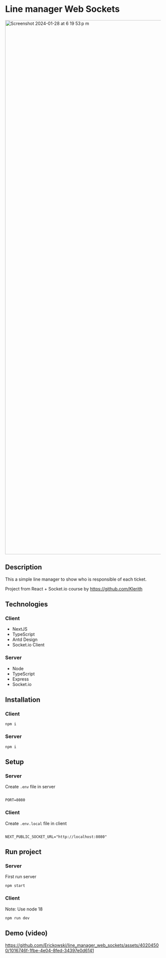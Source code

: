 # Line manager Web Sockets
<img width="1728" alt="Screenshot 2024-01-28 at 6 19 53 p m" src="https://github.com/Erickowski/line_manager_web_sockets/assets/40204500/1785776a-f6fd-4dfa-880e-989cffc296b6">


## Description

This a simple line manager to show who is responsible of each ticket.

Project from React + Socket.io course by https://github.com/Klerith

## Technologies
### Client
- NextJS
- TypeScript
- Antd Design
- Socket.io Client

### Server
- Node
- TypeScript
- Express
- Socket.io

## Installation
### Client
`npm i`

### Server
`npm i`

## Setup
### Server
Create `.env` file in server
```

PORT=8080

```

### Client
Create `.env.local` file in client
```

NEXT_PUBLIC_SOCKET_URL="http://localhost:8080"

```

## Run project
### Server
First run server

`npm start`

### Client
Note: Use node 18

`npm run dev`


## Demo (video)
https://github.com/Erickowski/line_manager_web_sockets/assets/40204500/1016746f-1fbe-4e04-8fed-34397e0d6141
